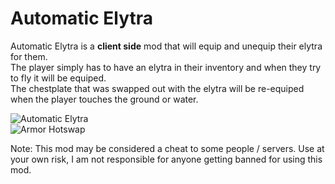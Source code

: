 # Automatic Elytra
Automatic Elytra is a <b>client side</b> mod that will equip and unequip their elytra for them.  
The player simply has to have an elytra in their inventory and when they try to fly it will be equiped.  
The chestplate that was swapped out with the elytra will be re-equiped when the player touches the ground or water. 

![Automatic Elytra](https://media.giphy.com/media/J2WpOrRKuEsjp2rjT3/giphy.gif)  
![Armor Hotswap](https://media.giphy.com/media/J2WpOrRKuEsjp2rjT3/giphy.gif)  



Note: This mod may be considered a cheat to some people / servers. Use at your own risk, I am not responsible for anyone getting banned for using this mod.
